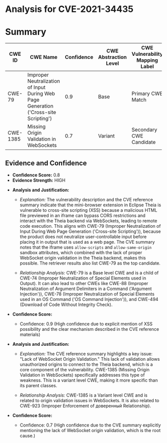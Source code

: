 # Analysis for CVE-2021-34435

# Summary
| CWE ID  | CWE Name  | Confidence | CWE Abstraction Level | CWE Vulnerability Mapping Label | CWE-Vulnerability Mapping Notes |
|-----------------|-------------------------------------------------------------------------------|-------------------|-----------------------|------------------------------------|------------------------------------|
| CWE-79 | Improper Neutralization of Input During Web Page Generation ('Cross-site Scripting') | 0.9 | Base |   Primary CWE Match |   Allowed |
| CWE-1385 | Missing Origin Validation in WebSockets | 0.7 | Variant |   Secondary CWE Candidate |   Allowed |

## Evidence and Confidence

*   **Confidence Score:** 0.8
*   **Evidence Strength:** HIGH

- **Analysis and Justification:**
  - *Explanation:* The vulnerability description and the CVE reference summary indicate that the mini-browser extension in Eclipse Theia is vulnerable to cross-site scripting (XSS) because a malicious HTML file previewed in an iframe can bypass CORS restrictions and interact with the Theia backend via WebSockets, leading to remote code execution. This aligns with CWE-79 (Improper Neutralization of Input During Web Page Generation ('Cross-site Scripting')), because the product does not neutralize user-controllable input before placing it in output that is used as a web page. The CVE summary notes that the iframe uses `allow-scripts` and `allow-same-origin` sandbox attributes, which combined with the lack of proper WebSocket origin validation in the Theia backend, makes this possible. The retriever results also list CWE-79 as the top candidate.

  - *Relationship Analysis:* CWE-79 is a Base level CWE and is a child of CWE-74 (Improper Neutralization of Special Elements used in Output). It can also lead to other CWEs like CWE-88 (Improper Neutralization of Argument Delimiters in a Command ('Argument Injection')), CWE-78 (Improper Neutralization of Special Elements used in an OS Command ('OS Command Injection')), and CWE-494 (Download of Code Without Integrity Check).

- **Confidence Score:**
  - Confidence: 0.9 (High confidence due to explicit mention of XSS possibility and the clear mechanism described in the CVE reference materials)

- **Analysis and Justification:**
  - *Explanation:* The CVE reference summary highlights a key issue: "Lack of WebSocket Origin Validation." This lack of validation allows unauthorized origins to connect to the Theia backend, which is a core component of the vulnerability. CWE-1385 (Missing Origin Validation in WebSockets) specifically addresses this type of weakness. This is a variant level CWE, making it more specific than its parent classes.

  - *Relationship Analysis:* CWE-1385 is a Variant level CWE and is related to origin validation issues in WebSockets. It is also related to CWE-923 (Improper Enforcement of доверенный Relationship).

- **Confidence Score:**
  - Confidence: 0.7 (High confidence due to the CVE summary explicitly mentioning the lack of WebSocket origin validation, which is the root cause.)